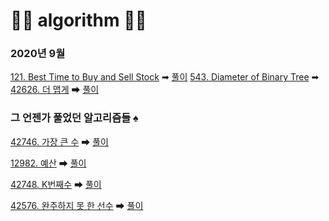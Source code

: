 # 🌟🌟 algorithm 🌟🌟

### 2020년 9월
[121. Best Time to Buy and Sell Stock](https://leetcode.com/problems/best-time-to-buy-and-sell-stock/) ➡ [풀이](https://github.com/tudiiii/algorithm/blob/master/leetcode/src/Leetcode_121.java)
[543. Diameter of Binary Tree](https://leetcode.com/problems/diameter-of-binary-tree/) ➡ 
[42626. 더 맵게](https://programmers.co.kr/learn/courses/30/lessons/42626) ➡ [풀이](https://tudiiii.github.io/TudyDev/Algorithm/Programmers_42626)

### 그 언젠가 풀었던 알고리즘들 ♠
[42746. 가장 큰 수](https://programmers.co.kr/learn/courses/30/lessons/42746)  ➡ [풀이](https://github.com/tudiiii/algorithm/blob/master/programmers/src/BigNum.java)

[12982. 예산](https://programmers.co.kr/learn/courses/30/lessons/12982)  ➡ [풀이](https://github.com/tudiiii/algorithm/blob/master/programmers/src/Budget.java)

[42748. K번째수](https://programmers.co.kr/learn/courses/30/lessons/42748)  ➡ [풀이](https://github.com/tudiiii/algorithm/blob/master/programmers/src/KthNum.java)

[42576. 완주하지 못 한 선수](https://programmers.co.kr/learn/courses/30/lessons/42576)  ➡ [풀이](https://github.com/tudiiii/algorithm/blob/master/programmers/src/CompletionPlayer.java)


